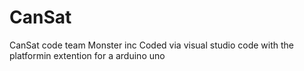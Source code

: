 # CanSat
CanSat code team Monster inc
Coded via visual studio code with the platformin extention
for a arduino uno 
